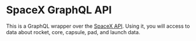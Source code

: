 # SpaceX GraphQL API

This is a GraphQL wrapper over the [SpaceX API](https://github.com/r-spacex/SpaceX-API). Using it, you will access to data about rocket, core, capsule, pad, and launch data.